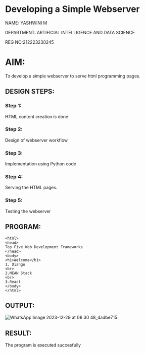 # Developing a Simple Webserver
NAME: YASHWINI M

DEPARTMENT: ARTIFICIAL INTELLIGENCE AND DATA SCIENCE

REG NO:212223230245
# AIM:

To develop a simple webserver to serve html programming pages.

## DESIGN STEPS:

### Step 1:

HTML content creation is done

### Step 2:

Design of webserver workflow

### Step 3:

Implementation using Python code

### Step 4:

Serving the HTML pages.

### Step 5:

Testing the webserver

## PROGRAM:
```
<html>
<head>
Top Five Web Development Frameworks
</head>
<body>
<h1>Welcome</h1>
1. Diango
<br>
2.MEAN Stack
<br>
3.React
</body>
</html>
```

## OUTPUT:
![WhatsApp Image 2023-12-29 at 08 30 48_dadbe715](https://github.com/YASHWINISEC/webserver/assets/139361633/4f247c5a-6546-4bbf-afb1-b4e437be059d)


## RESULT:
The program is executed succesfully
